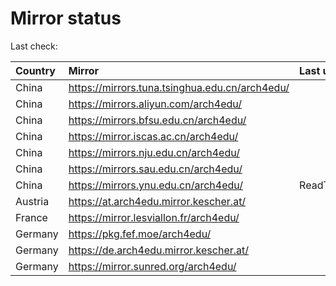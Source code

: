 <script src="./time.js"></script>
# Mirror status
Last check: <script type="text/javascript">localize(1693253877.2274294);</script>

|Country|Mirror|Last update|
|:------|:-----|:----------|
|China|https://mirrors.tuna.tsinghua.edu.cn/arch4edu/|<script type="text/javascript">localize(1693204182);</script>|
|China|https://mirrors.aliyun.com/arch4edu/|<script type="text/javascript">localize(1693160815);</script>|
|China|https://mirrors.bfsu.edu.cn/arch4edu/|<script type="text/javascript">localize(1693204182);</script>|
|China|https://mirror.iscas.ac.cn/arch4edu/|<script type="text/javascript">localize(1693204182);</script>|
|China|https://mirrors.nju.edu.cn/arch4edu/|<script type="text/javascript">localize(1693160815);</script>|
|China|https://mirrors.sau.edu.cn/arch4edu/|<script type="text/javascript">localize(1693247354);</script>|
|China|https://mirrors.ynu.edu.cn/arch4edu/|ReadTimeout|
|Austria|https://at.arch4edu.mirror.kescher.at/|<script type="text/javascript">localize(1693247354);</script>|
|France|https://mirror.lesviallon.fr/arch4edu/|<script type="text/javascript">localize(1693247354);</script>|
|Germany|https://pkg.fef.moe/arch4edu/|<script type="text/javascript">localize(1693247354);</script>|
|Germany|https://de.arch4edu.mirror.kescher.at/|<script type="text/javascript">localize(1693247354);</script>|
|Germany|https://mirror.sunred.org/arch4edu/|<script type="text/javascript">localize(1693247354);</script>|

<script src="./tablefilter/tablefilter.js"></script>
<script src="./table.js"></script>